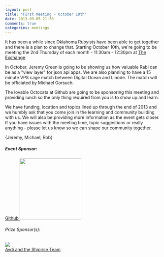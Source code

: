 ```yaml
---
layout: post
title: "First Meeting - October 10th"
date: 2013-09-05 21:30
comments: true
categories: meetings
---
```


It has been a while since Oklahoma Rubyists have been able to get together and there is a plan 
to change that. Starting October 10th, we're going to be meeting the 2nd Thursday of each 
month - 11:30am - 12:30pm at [The Exchange][].

In October, Jeremy Green is going to be showing us how valuable Rabl can be as a "view layer" for json api apps.
We are also planning to have a 15 minute VPS cage match between Digital Ocean and Linode. The match will be officiated by Michael Gorsuch.

The lovable Octocats at Github are going to be sponsoring this meeting and providing lunch so the only thing required from you is to show up and learn.

We have funding, location and topics lined up through the end of 2013 and we humbly ask that you come join in the learning and community building with us. We will also be providing more information as the event gets closer. If you have issues with the meeting time, topic suggestions or really anything - please let us know so we can shape our community together.

{Jeremy, Michael, Rob}

[The Exchange]: http://www.exchangeokc.com/ "The Exchange"

##### Event Sponsor:
<a href="http://github.com">Github <img src="{{ root_url }}/images/sponsors/sponsorcat.jpg" height="200" width="200" /></a>
  
###### Prize Sponsor(s):
<a href="http://www.unixstickers.com/"><img src="{{ root_url }}/images/sponsors/unixstickers.png" /></a>  
<a href="https://shiprise.dpdcart.com/">Avdi and the Shiprise Team</a>